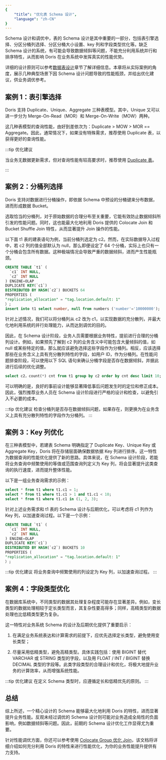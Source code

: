 ```yaml
---
{
    "title": "优化表 Schema 设计",
    "language": "zh-CN"
}
---
```


<!-- 
Licensed to the Apache Software Foundation (ASF) under one
or more contributor license agreements.  See the NOTICE file
distributed with this work for additional information
regarding copyright ownership.  The ASF licenses this file
to you under the Apache License, Version 2.0 (the
"License"); you may not use this file except in compliance
with the License.  You may obtain a copy of the License at

  http://www.apache.org/licenses/LICENSE-2.0

Unless required by applicable law or agreed to in writing,
software distributed under the License is distributed on an
"AS IS" BASIS, WITHOUT WARRANTIES OR CONDITIONS OF ANY
KIND, either express or implied.  See the License for the
specific language governing permissions and limitations
under the License.
-->

Schema 设计和调优中，表的 Schema 设计是其中重要的一部分，包括表引擎选择、分区分桶列选择、分区分桶大小设置、key 列和字段类型优化等。缺乏 Schema 设计的系统，有可能会导致数据倾斜等问题，不能充分利用系统并行和排序特性，从而影响 Doris 在业务系统中发挥真实的性能优势。

详细的设计原则可以参考[数据表设计](../../../table-design/overview)章节了解详细信息。本章将从实际案例的角度，展示几种典型场景下因 Schema 设计问题导致的性能瓶颈，并给出优化建议，供业务调优参考。

## 案例 1：表引擎选择

Doris 支持 Duplicate、Unique、Aggregate 三种表模型。其中，Unique 又可以进一步分为 Merge-On-Read（MOR）和 Merge-On-Write（MOW）两种。

这几种表模型的查询性能，由好到差依次为：Duplicate > MOW > MOR == Aggregate。因此，通常情况下，如果没有特殊需求，推荐使用 Duplicate 表，以获得更好的查询性能。

:::tip 优化建议

当业务无数据更新需求，但对查询性能有较高要求时，推荐使用 [Duplicate 表](../../../table-design/data-model/duplicate)。

:::

## 案例 2：分桶列选择

Doris 支持对数据进行分桶操作，即依据 Schema 中预设的分桶键来分布数据，进而形成数据 Bucket。

选取恰当的分桶列，对于原始数据的合理分布至关重要，它能有效防止数据倾斜所引发的性能问题。同时，这也能最大化地利用 Doris 提供的 Colocate Join 和 Bucket Shuffle Join 特性，从而显著提升 Join 操作的性能。

以下面 t1 表的建表语句为例，当前分桶列选定为 c2。然而，在实际数据导入过程中，若 c2 列的值全部默认为 null，那么即便设定了 64 个分桶，实际上也只有一个分桶会包含所有数据。这种极端情况会导致严重的数据倾斜，进而产生性能瓶颈。

```sql
CREATE TABLE `t1` (
  `c1` INT NULL,
  `c2` INT NULL
) ENGINE=OLAP
DUPLICATE KEY(`c1`)
DISTRIBUTED BY HASH(`c2`) BUCKETS 64
PROPERTIES (
"replication_allocation" = "tag.location.default: 1"
）;
insert into t1 select number, null from numbers ('number'='10000000');
```

针对上述情况，我们可以将分桶列从 c2 改为 c1，以实现数据的充分散列，并最大化地利用系统的并行处理能力，从而达到调优的目的。

因此，在 Schema 设计阶段，业务人员需要根据业务特性，提前进行合理的分桶列设计。例如，如果预先了解到 c2 列的业务含义中可能包含大量倾斜的值，如 null 或某些特定的值，那么就应该避免选择这些字段作为分桶列。相反，应该选择那些在业务含义上具有充分散列特性的字段，如用户 ID，作为分桶列。在性能问题排查阶段，可以使用以下 SQL 语句来确认分桶字段是否存在数据倾斜，并据此进行后续的优化调整。

```sql
select c2，count(*) cnt from t1 group by c2 order by cnt desc limit 10;
```

可以明确的是，良好的事前设计能够显著降低事后问题发生时的定位和修正成本。因此，强烈推荐业务人员在 Schema 设计阶段进行严格的设计和检查，以避免引入不必要的成本。

:::tip 优化建议
检查分桶列是否存在数据倾斜问题，如果存在，则更换为在业务含义上具有充分散列特性的字段作为分桶列。
:::

## 案例 3：Key 列优化

在三种表模型中，若建表 Schema 明确指定了 Duplicate Key、Unique Key 或 Aggregate Key，Doris 将在存储层面确保数据依据 Key 列进行排序。这一特性为数据查询的性能优化提供了新的思路。具体来说，在 Schema 设计阶段，若能将业务查询中频繁使用的等值或范围查询列定义为 Key 列，将会显著提升这类查询的执行速度，进而提升整体性能。

以下是一组业务查询需求的示例：

```sql
select * from t1 where t1.c1 = 1;
select * from t1 where t1.c1 > 1 and t1.c1 < 10;
select * from t1 where t1.c1 in (1, 2, 3);
```

针对上述业务需求和 t1 表的 Schema 设计与后期优化，可以考虑将 c1 列作为 Key 列，以加速查询过程。以下是一个示例：

```sql
CREATE TABLE `t1` (
  `c1` INT NULL,
  `c2` INT NULL
) ENGINE=OLAP
DUPLICATE KEY(`c1`)
DISTRIBUTED BY HASH(`c2`) BUCKETS 10
PROPERTIES (
"replication_allocation" = "tag.location.default: 1"
）;
```

:::tip 优化建议
将业务查询中频繁使用的列设定为 Key 列，以加速查询过程。
:::

## 案例 4：字段类型优化

在数据库系统中，不同类型的数据其处理复杂程度可能存在显著差异。例如，变长类型的数据处理相较于定长类型而言，其复杂性要高得多；同样，高精类型的数据处理也比低精类型更为复杂。

这一特性对业务系统 Schema 的设计及后期优化提供了重要启示：

1. 在满足业务系统表达和计算需求的前提下，应优先选择定长类型，避免使用变长类型；

2. 尽量采用低精类型，避免高精类型。具体实践包括：使用 BIGINT 替代 VARCHAR 或 STRING 类型的字段，以及用 FLOAT / INT / BIGINT 替换 DECIMAL 类型的字段等。此类字段类型的合理设计和优化，将极大地提升业务的计算效率，从而增强系统性能。

:::tip 优化建议
在定义 Schema 类型时，应遵循定长和低精优先的原则。
:::

## 总结

综上所述，一个精心设计的 Schema 能够最大化地利用 Doris 的特性，进而显著提升业务性能。反观未经过调优的 Schema 设计则可能对业务造成全局性的负面影响，例如数据倾斜等问题。因此，前期的 Schema 设计优化工作显得尤为重要。

针对性能调优方面，你还可以参考使用 [Colocate Group 优化 Join](../../../query-data/join#colocate-join)，该文档将详细介绍如何充分利用 Doris 的特性来进行性能优化，为你的业务性能提升提供有力支持。